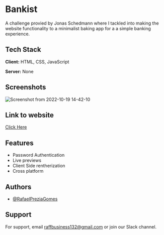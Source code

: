 
# Bankist


A challenge provied by Jonas Schedmann where I tackled into making the website functionality to a minimalist baking app for a a simple banking experience.


## Tech Stack

**Client:** HTML, CSS, JavaScript

**Server:** None


## Screenshots

![Screenshot from 2022-10-19 14-42-10](https://user-images.githubusercontent.com/60278396/196777390-95e66ff1-38e4-46bf-ba00-77201aa87b4b.png)


## Link to website

[Click Here](https://rafaelpreziagomes.github.io/bankist/)


## Features

- Password Authentication
- Live previews
- Client Side rentherization
- Cross platform


## Authors

- [@RafaelPreziaGomes](https://github.com/RafaelPreziaGomes)


## Support

For support, email raffbusiness132@gmail.com or join our Slack channel.


